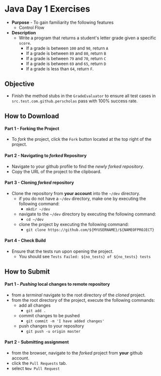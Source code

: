 # Java Day 1 Exercises
* **Purpose** - To gain familiarity the following features
    * Control Flow
* **Description**
    * Write a program that returns a student's letter grade given a specific `score`.
        * If a grade is between `100` and `90`, return `A`
        * If a grade is between `89` and `80`, return `B`
        * If a grade is between `79` and `70`, return `C`
        * If a grade is between `69` and `65`, return `D`
        * If a grade is less than `64`, return `F`.                


## Objective
* Finish the method stubs in the `GradeEvaluator` to ensure all test cases in `src.test.com.github.perscholas` pass with 100% success rate. 




## How to Download

#### Part 1 - Forking the Project
* To _fork_ the project, click the `Fork` button located at the top right of the project.


#### Part 2 - Navigating to _forked_ Repository
* Navigate to your github profile to find the _newly forked repository_.
* Copy the URL of the project to the clipboard.

#### Part 3 - Cloning _forked_ repository
* Clone the repository from **your account** into the `~/dev` directory.
  * if you do not have a `~/dev` directory, make one by executing the following command:
    * `mkdir ~/dev`
  * navigate to the `~/dev` directory by executing the following command:
    * `cd ~/dev`
  * clone the project by executing the following command:
    * `git clone https://github.com/${MYUSERNAME}/${NAMEOFPROJECT}`

#### Part 4 - Check Build
* Ensure that the tests run upon opening the project.
    * You should see `Tests Failed: ${no_tests} of ${no_tests} tests`







## How to Submit

#### Part 1 -  _Pushing_ local changes to remote repository
* from a _terminal_ navigate to the root directory of the _cloned_ project.
* from the root directory of the project, execute the following commands:
    * add all changes
      * `git add .`
    * commit changes to be pushed
      * `git commit -m 'I have added changes'`
    * push changes to your repository
      * `git push -u origin master`

#### Part 2 - Submitting assignment
* from the browser, navigate to the _forked_ project from **your** github account.
* click the `Pull Requests` tab.
* select `New Pull Request`

